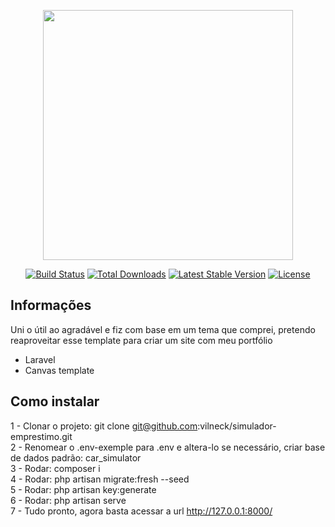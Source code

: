 <p align="center"><a href="https://laravel.com" target="_blank"><img src="https://raw.githubusercontent.com/laravel/art/master/logo-lockup/5%20SVG/2%20CMYK/1%20Full%20Color/laravel-logolockup-cmyk-red.svg" width="400"></a></p>

<p align="center">
<a href="https://travis-ci.org/laravel/framework"><img src="https://travis-ci.org/laravel/framework.svg" alt="Build Status"></a>
<a href="https://packagist.org/packages/laravel/framework"><img src="https://img.shields.io/packagist/dt/laravel/framework" alt="Total Downloads"></a>
<a href="https://packagist.org/packages/laravel/framework"><img src="https://img.shields.io/packagist/v/laravel/framework" alt="Latest Stable Version"></a>
<a href="https://packagist.org/packages/laravel/framework"><img src="https://img.shields.io/packagist/l/laravel/framework" alt="License"></a>
</p>

## Informações
Uni o útil ao agradável e fiz com base em um tema que comprei, pretendo reaproveitar esse template para criar um site com meu portfólio<br>
- Laravel<br>
- Canvas template<br>

## Como instalar

1 - Clonar o projeto: git clone git@github.com:vilneck/simulador-emprestimo.git<br>
2 - Renomear o .env-exemple para .env e altera-lo se necessário, criar base de dados padrão: car_simulator<br>
3 - Rodar: composer i<br>
4 - Rodar: php artisan migrate:fresh --seed<br>
5 - Rodar: php artisan key:generate<br>
6 - Rodar: php artisan serve<br>
7 - Tudo pronto, agora basta acessar a url http://127.0.0.1:8000/
